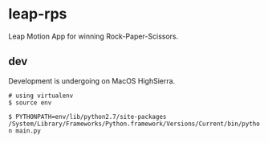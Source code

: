 # leap-rps

Leap Motion App for winning Rock-Paper-Scissors.

## dev
Development is undergoing on MacOS HighSierra.

```
# using virtualenv
$ source env

$ PYTHONPATH=env/lib/python2.7/site-packages /System/Library/Frameworks/Python.framework/Versions/Current/bin/pytho
n main.py
```
